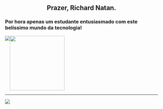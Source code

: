 <h2 align="center">Prazer, Richard Natan.</h2>
<h3>Por hora apenas um estudante entusiasmado com este belíssimo mundo da tecnologia!</h3>

<div href="https://github.com/richard-natan" align="center" style="display: flex; flex-direction: row;">
  <img src="https://github-readme-stats.vercel.app/api?username=richard-natan&show_icons=true&theme=kacho_ga&include_all_commits=true&count_private=true"/>
  <img height="180em" src="https://github-readme-stats.vercel.app/api/top-langs/?username=richard-natan&langs_count=7&theme=kacho_ga"/>
</div>

 <hr>
 <div align="left"; style="display: inline_block;">
   <img src="https://img.shields.io/badge/LinkedIn-0077B5?style=for-the-badge&logo=linkedin&logoColor=white", href="https://www.linkedin.com/in/richard-natan/"></img>
 </div>
